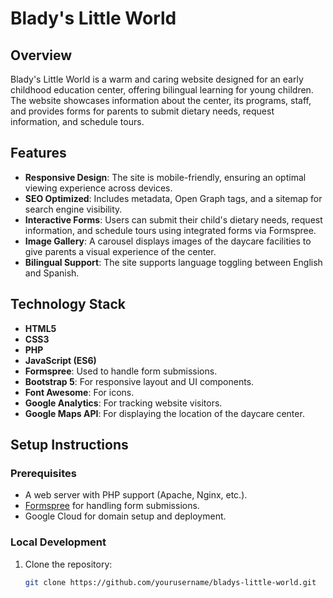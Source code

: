 # Blady's Little World

## Overview
Blady's Little World is a warm and caring website designed for an early childhood education center, offering bilingual learning for young children. The website showcases information about the center, its programs, staff, and provides forms for parents to submit dietary needs, request information, and schedule tours.

## Features
- **Responsive Design**: The site is mobile-friendly, ensuring an optimal viewing experience across devices.
- **SEO Optimized**: Includes metadata, Open Graph tags, and a sitemap for search engine visibility.
- **Interactive Forms**: Users can submit their child's dietary needs, request information, and schedule tours using integrated forms via Formspree.
- **Image Gallery**: A carousel displays images of the daycare facilities to give parents a visual experience of the center.
- **Bilingual Support**: The site supports language toggling between English and Spanish.

## Technology Stack
- **HTML5**
- **CSS3**
- **PHP**
- **JavaScript (ES6)**
- **Formspree**: Used to handle form submissions.
- **Bootstrap 5**: For responsive layout and UI components.
- **Font Awesome**: For icons.
- **Google Analytics**: For tracking website visitors.
- **Google Maps API**: For displaying the location of the daycare center.

## Setup Instructions
### Prerequisites
- A web server with PHP support (Apache, Nginx, etc.).
- [Formspree](https://formspree.io/) for handling form submissions.
- Google Cloud for domain setup and deployment.

### Local Development
1. Clone the repository:
   ```bash
   git clone https://github.com/yourusername/bladys-little-world.git